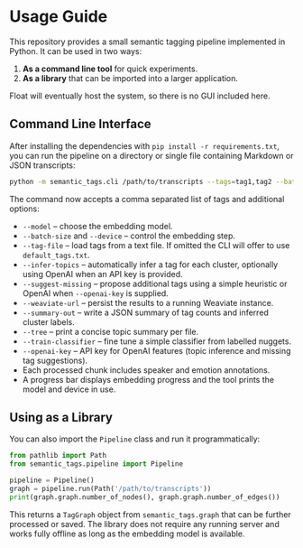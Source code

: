 # Usage Guide

This repository provides a small semantic tagging pipeline implemented in Python.
It can be used in two ways:

1. **As a command line tool** for quick experiments.
2. **As a library** that can be imported into a larger application.

Float will eventually host the system, so there is no GUI included here.

## Command Line Interface

After installing the dependencies with `pip install -r requirements.txt`,
you can run the pipeline on a directory or single file containing
Markdown or JSON transcripts:

```bash
python -m semantic_tags.cli /path/to/transcripts --tags=tag1,tag2 --batch-size 16 --summary-out summary.json
```

The command now accepts a comma separated list of tags and additional options:

- `--model` – choose the embedding model.
- `--batch-size` and `--device` – control the embedding step.
- `--tag-file` – load tags from a text file. If omitted the CLI will offer to use `default_tags.txt`.
- `--infer-topics` – automatically infer a tag for each cluster, optionally using OpenAI when an API key is provided.
- `--suggest-missing` – propose additional tags using a simple heuristic or OpenAI when `--openai-key` is supplied.
- `--weaviate-url` – persist the results to a running Weaviate instance.
- `--summary-out` – write a JSON summary of tag counts and inferred cluster labels.
- `--tree` – print a concise topic summary per file.
- `--train-classifier` – fine tune a simple classifier from labelled nuggets.
- `--openai-key` – API key for OpenAI features (topic inference and missing tag suggestions).
- Each processed chunk includes speaker and emotion annotations.
- A progress bar displays embedding progress and the tool prints the model and device in use.

## Using as a Library

You can also import the `Pipeline` class and run it programmatically:

```python
from pathlib import Path
from semantic_tags.pipeline import Pipeline

pipeline = Pipeline()
graph = pipeline.run(Path('/path/to/transcripts'))
print(graph.graph.number_of_nodes(), graph.graph.number_of_edges())
```

This returns a `TagGraph` object from `semantic_tags.graph` that can be further
processed or saved. The library does not require any running server and works
fully offline as long as the embedding model is available.
